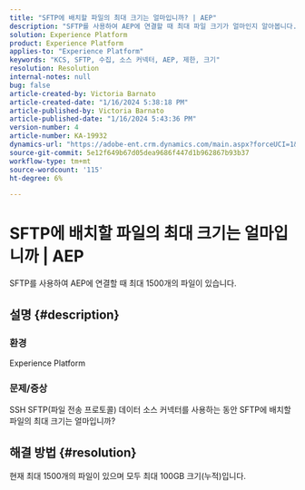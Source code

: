 ```yaml
---
title: "SFTP에 배치할 파일의 최대 크기는 얼마입니까? | AEP"
description: "SFTP를 사용하여 AEP에 연결할 때 최대 파일 크기가 얼마인지 알아봅니다."
solution: Experience Platform
product: Experience Platform
applies-to: "Experience Platform"
keywords: "KCS, SFTP, 수집, 소스 커넥터, AEP, 제한, 크기"
resolution: Resolution
internal-notes: null
bug: false
article-created-by: Victoria Barnato
article-created-date: "1/16/2024 5:38:18 PM"
article-published-by: Victoria Barnato
article-published-date: "1/16/2024 5:43:36 PM"
version-number: 4
article-number: KA-19932
dynamics-url: "https://adobe-ent.crm.dynamics.com/main.aspx?forceUCI=1&pagetype=entityrecord&etn=knowledgearticle&id=a0794a08-96b4-ee11-a569-6045bd006704"
source-git-commit: 5e12f649b67d05dea9686f447d1b962867b93b37
workflow-type: tm+mt
source-wordcount: '115'
ht-degree: 6%

---
```


# SFTP에 배치할 파일의 최대 크기는 얼마입니까 | AEP


SFTP를 사용하여 AEP에 연결할 때 최대 1500개의 파일이 있습니다.

## 설명 {#description}


### <b>환경</b>

Experience Platform



### <b>문제/증상</b>

SSH SFTP(파일 전송 프로토콜) 데이터 소스 커넥터를 사용하는 동안 SFTP에 배치할 파일의 최대 크기는 얼마입니까?


## 해결 방법 {#resolution}

현재 최대 1500개의 파일이 있으며 모두 최대 100GB 크기(누적)입니다.